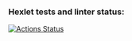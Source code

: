 ### Hexlet tests and linter status:
[![Actions Status](https://github.com/sudobooo/python-project-lvl4/workflows/hexlet-check/badge.svg)](https://github.com/sudobooo/python-project-lvl4/actions)